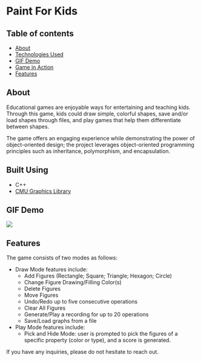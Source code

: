 # Paint For Kids

## Table of contents
- [About](#about)
- [Technologies Used](#tech)
- [GIF Demo](#demo)
- [Game in Action](#game)
- [Features](#features)


## About <a name = "about"></a>
Educational games are enjoyable ways for entertaining and teaching kids. Through this game, kids could draw simple, colorful shapes, save and/or load shapes through files, and play 
games that help them differentiate between shapes.

The game offers an engaging experience while demonstrating the power of object-oriented design; the project leverages object-oriented 
programming principles such as inheritance, polymorphism, and encapsulation. 


## Built Using <a name = "tech"></a>
- C++
- [CMU Graphics Library](https://www.cs.cmu.edu/~cm-gfxpkg/index.html)

## GIF Demo <a name = "demo"></a>
![](https://github.com/alitarek0/paint-for-kids/blob/main/Paintproject.gif)

## Features <a name = "features"></a>
The game consists of two modes as follows:
* Draw Mode features include:
  * Add Figures (Rectangle; Square; Triangle; Hexagon; Circle)
  * Change Figure Drawing/Filling Color(s)
  * Delete Figures
  * Move Figures
  * Undo/Redo up to five consecutive operations
  * Clear All Figures
  * Generate/Play a recording for up to 20 operations
  * Save/Load graphs from a file 
* Play Mode features include:
  * Pick and Hide Mode: user is prompted to pick the figures of a specific property (color or type), and a score is generated.


If you have any inquiries, please do not hesitate to reach out.
